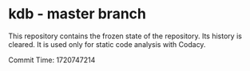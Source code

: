 # kdb - master branch

This repository contains the frozen state of the repository.
Its history is cleared. It is used only for static code
analysis with Codacy.

Commit Time: 1720747214